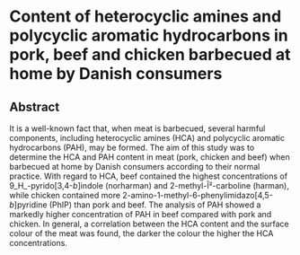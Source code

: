 # Content of heterocyclic amines and polycyclic aromatic hydrocarbons in pork, beef and chicken barbecued at home by Danish consumers

## Abstract

It is a well-known fact that, when meat is barbecued, several harmful components, including heterocyclic amines (HCA) and polycyclic aromatic hydrocarbons (PAH), may be formed. The aim of this study was to determine the HCA and PAH content in meat (pork, chicken and beef) when barbecued at home by Danish consumers according to their normal practice. With regard to HCA, beef contained the highest concentrations of 9_H_-pyrido[3,4-_b_]indole (norharman) and 2-methyl-Î²-carboline (harman), while chicken contained more 2-amino-1-methyl-6-phenylimidazo[4,5-_b_]pyridine (PhIP) than pork and beef. The analysis of PAH showed a markedly higher concentration of PAH in beef compared with pork and chicken. In general, a correlation between the HCA content and the surface colour of the meat was found, the darker the colour the higher the HCA concentrations.
